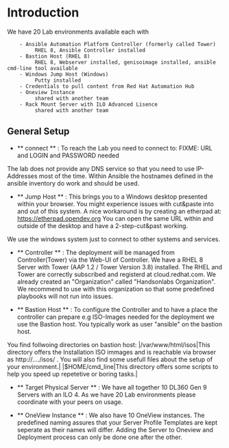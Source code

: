 # Introduction

We have 20 Lab environments available each with
```Lab Systems:
    - Ansible Automation Platform Controller (formerly called Tower)
         RHEL 8, Ansible Controller installed
    - Bastion Host (RHEL 8)
         RHEL 8, Webserver installed, genisoimage installed, ansible cmd-line tool available
    - Windows Jump Host (Windows)
         Putty installed
    - Credentials to pull content from Red Hat Automation Hub
    - Oneview Instance
         shared with another team
    - Rack Mount Server with ILO Advanced Lisence
         shared with another team
```

## General Setup
- ** connect ** : To reach the Lab you need to connect to: 
FIXME: URL and LOGIN and PASSWORD needed

The lab does not provide any DNS service so that you need to use IP-Addresses most of the time. Within Ansible the hostnames defined in the ansible inventory do work and should be used.

- ** Jump Host ** : This brings you to a Windows desktop presented within your browser. You might experience issues with cut&paste into and out of this system. A nice workaround is by creating an etherpad at: https://etherpad.opendev.org
You can open the same URL within and outside of the desktop and have a 2-step-cut&past working.

We use the windows system just to connect to other systems and services.

- ** Controller ** : The deployment will be managed from Controller(Tower) via the Web-UI of Controller. 
We have a RHEL 8 Server with Tower (AAP 1.2 / Tower Version 3.8) installed. The RHEL and Tower are correctly subscribed and registerd at cloud.redhat.com.
We already created an "Organization" called "Handsonlabs Organization". We recommend to use with this organization so that some predefined playbooks will not run into issues.

- ** Bastion Host ** : To configure the Controller and to have a place the controller can prepare e.g ISO-Images needed for the deployment we use the Bastion host. 
You typically work as user "ansible" on the bastion host.  

You find follwoing directories on bastion host:
|/var/www/html/isos|This directory offers the Installation ISO immages and is reachable via browser as http://..../isos/ . You will also find some usefull files about the setup of your environment.|
|$HOME/cmd_line|This directory offers some scripts to help you speed up repetetive or boring tasks.| 

- ** Target Physical Server ** : We have all together 10 DL360 Gen 9 Servers with an ILO 4. As we have 20 Lab environments please coordinate with your peers on usage.

- ** OneView Instance ** : We also have 10 OneView instances. The predefined naming assures that your Server Profile Templates are kept seperate as their names will differ. Adding the Server to Oneview and Deployment process can only be done one after the other.


